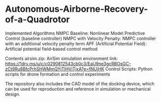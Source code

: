 # Autonomous-Airborne-Recovery-of-a-Quadrotor
Implemented Algorithms
NMPC Baseline: Nonlinear Model Predictive Control (baseline controller)
NMPC with Velocity Penalty: NMPC controller with an additional velocity penalty term
APF (Artificial Potential Field): Artificial potential field–based control method

Contents
airsim.zip: AirSim simulation environment link: https://1drv.ms/u/c/c0290812543cb0c3/EaU9ne3gcRBOsGC-zCt9Ru8BfcPrhSHWMmQYjTlHViTjxA?e=fNUjHK
Control Scripts: Python scripts for drone formation and control experiments


The repository also includes the CAD model of the docking device, which can be used for reproduction and reference in simulation or mechanical design. 
